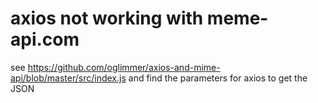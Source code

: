 # axios not working with meme-api.com

see https://github.com/oglimmer/axios-and-mime-api/blob/master/src/index.js and find the parameters for axios to get the JSON
